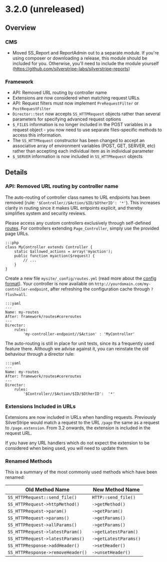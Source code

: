 # 3.2.0 (unreleased)

## Overview

### CMS

 * Moved SS_Report and ReportAdmin out to a separate module. If you're using
composer or downloading a release, this module should be included for you.
Otherwise, you'll need to include the module yourself 
(https://github.com/silverstripe-labs/silverstripe-reports)

### Framework

 * API: Removed URL routing by controller name
 * Extensions are now considered when matching request URLs.
 * API: Request filters must now implement `PreRequestFilter` or `PostRequestFilter`
 * `Director::test` now accepts `SS_HTTPRequest` objects rather than several parameters for
   specifying advanced request options
 * `$_FILES` information is no longer included in the POST variables in a request object - you now
   need to use separate files-specific methods to access this information.
 * The `SS_HTTPRequest` constructor has been changed to accept an associative array of environment
   variables (POST, GET, SERVER, etc) rather than accepting each individual item as in individual
   parameter
 * `$_SERVER` information is now included in `SS_HTTPRequest` objects

## Details

### API: Removed URL routing by controller name

The auto-routing of controller class names to URL endpoints
has been removed (rule: `'$Controller//$Action/$ID/$OtherID': '*'`).
This increases clarity in routing since it makes URL entpoints explicit,
and thereby simplifies system and security reviews.

Please access any custom controllers exclusively through self-defined
[routes](/reference/director). For controllers extending `Page_Controller`,
simply use the provided page URLs.

	:::php
	class MyController extends Controller {
		static $allowed_actions = array('myaction');
		public function myaction($request) {
			// ...
		}
	}

Create a new file `mysite/_config/routes.yml` 
(read more about the [config format](/topics/configuration)).
Your controller is now available on `http://yourdomain.com/my-controller-endpoint`,
after refreshing the configuration cache through `?flush=all`.

	:::yaml
	---
	Name: my-routes
	After: framework/routes#coreroutes
	---
	Director:
  		rules:
    		'my-controller-endpoint//$Action' : 'MyController'


The auto-routing is still in place for unit tests,
since its a frequently used feature there. Although we advise against it,
you can reinstate the old behaviour through a director rule:

	:::yaml
	---
	Name: my-routes
	After: framework/routes#coreroutes
	---
	Director:
  		rules:
    		'$Controller//$Action/$ID/$OtherID':  '*'

### Extensions Included in URLs

Extensions are now included in URLs when handling requests. Previously SilverStripe would match
a request to the URL `/page` the same as a request to `/page.extension`. From 3.2 onwards, the
extension is included in the request URL.

If you have any URL handlers which do not expect the extension to be considered when being used,
you will need to update them.

### Renamed Methods

This is a summary of the most commonly used methods which have been renamed:

Old Method Name                    | New Method Name
---------------------------------- | ---------------
`SS_HTTPRequest::send_file()`      | `HTTP::send_file()`
`SS_HTTPRequest->httpMethod()`     | `->getMethod()`
`SS_HTTPRequest->param()`          | `->getParam()`
`SS_HTTPRequest->params()`         | `->getParams()`
`SS_HTTPRequest->allParams()`      | `->getParams()`
`SS_HTTPRequest->latestParam()`    | `->getLatestParam()`
`SS_HTTPRequest->latestParams()`   | `->getLatestParams()`
`SS_HTTPResponse->addHeader()`     | `->setHeader()`
`SS_HTTPResponse->removeHeader()`  | `->unsetHeader()`
